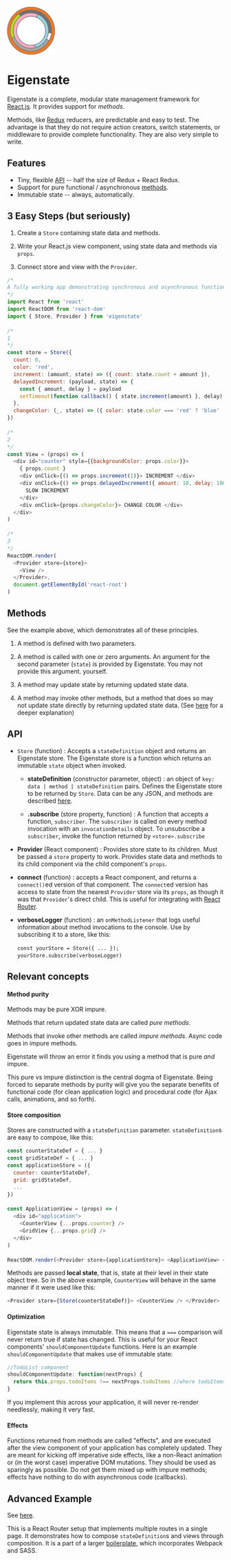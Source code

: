 ![Eigenstate](assets/logo.png)

# Eigenstate

Eigenstate is a complete, modular state management framework for [React.js](https://facebook.github.io/react/). It provides support for *methods*.

Methods, like [Redux](https://github.com/reactjs/redux) reducers, are predictable and easy to test. The advantage is that they do not require action creators, switch statements, or middleware to provide complete functionality. They are also very simple to write.

## Features

* Tiny, flexible [API](https://github.com/8balloon/eigenstate#API) -- half the size of Redux + React Redux.
* Support for pure functional / asynchronous [methods](https://github.com/8balloon/eigenstate#methods).
* Immutable state -- always, automatically.

## 3 Easy Steps (but seriously)

1. Create a `Store` containing state data and methods.

2. Write your React.js view component, using state data and methods via `props`.

3. Connect store and view with the `Provider`.

```js
/*
A fully working app demonstrating synchronous and asynchronous functionality.
*/
import React from 'react'
import ReactDOM from 'react-dom'
import { Store, Provider } from 'eigenstate'

/*
1
*/
const store = Store({
  count: 0,
  color: 'red',
  increment: (amount, state) => ({ count: state.count + amount }),
  delayedIncrement: (payload, state) => {
    const { amount, delay } = payload
    setTimeout(function callback() { state.increment(amount) }, delay)
  },
  changeColor: (_, state) => ({ color: state.color === 'red' ? 'blue' : 'red' })
})

/*
2
*/
const View = (props) => (
  <div id="counter" style={{backgroundColor: props.color}}>
    { props.count }
    <div onClick={() => props.increment(1)}> INCREMENT </div>
    <div onClick={() => props.delayedIncrement({ amount: 10, delay: 1000 })}>
      SLOW INCREMENT
    </div>
    <div onClick={props.changeColor}> CHANGE COLOR </div>
  </div>
)

/*
3
*/
ReactDOM.render(
  <Provider store={store}>
    <View />
  </Provider>,
  document.getElementById('react-root')  
)
```

## Methods

See the example above, which demonstrates all of these principles.

1. A method is defined with two parameters.

2. A method is called with one or zero arguments. An argument for the second parameter (`state`) is provided by Eigenstate. You may not provide this argument. yourself.

3. A method may update state by returning updated state data.

4. A method may invoke other methods, but a method that does so may not update state directly by returning updated state data. (See [here](https://github.com/8balloon/eigenstate#method-purity) for a deeper explanation)

## API

* `Store` (function) : Accepts a `stateDefinition` object and returns an Eigenstate store. The Eigenstate store is a function which returns an immutable `state` object when invoked.

  * **stateDefinition** (constructor parameter, object) : an object of `key: data | method | stateDefinition` pairs. Defines the Eigenstate store to be returned by `Store`. Data can be any JSON, and methods are described [here](https://github.com/8balloon/eigenstate#methods).

  * **.subscribe** (store property, function) : A function that accepts a function, `subscriber`. The `subscriber` is called on every method invocation with an `invocationDetails` object. To unsubscribe a `subscriber`, invoke the function returned by `<store>.subscribe`

* **Provider** (React component) : Provides store state to its children. Must be passed a `store` property to work. Provides state data and methods to its child component via the child component's `props`.

* **connect** (function) : accepts a React component, and returns a `connect()`ed version of that component. The `connect`ed version has access to state from the nearest `Provider` store via its `props`, as though it was that `Provider`'s direct child. This is useful for integrating with [React Router](https://github.com/ReactTraining/react-router).

* **verboseLogger** (function) : an `onMethodListener` that logs useful information about method invocations to the console. Use by subscribing it to a store, like this:

  `const yourStore = Store({ ... }); yourStore.subscribe(verboseLogger)`

## Relevant concepts

#### Method purity

Methods may be pure XOR impure.

Methods that return updated state data are called *pure methods*.

Methods that invoke other methods are called *impure methods*. Async code goes in impure methods.

Eigenstate will throw an error it finds you using a method that is pure *and* impure.

This pure vs impure distinction is the central dogma of Eigenstate. Being forced to separate methods by purity will give you the separate benefits of functional code (for clean application logic) and procedural code (for Ajax calls, animations, and so forth).

#### Store composition

Stores are constructed with a `stateDefinition` parameter. `stateDefinition`s are easy to compose, like this:

```js
const counterStateDef = { ... }
const gridStateDef = { ... }
const applicationStore = ({
  counter: counterStateDef,
  grid: gridStateDef,
  ...
})

const ApplicationView = (props) => (
  <div id="application">
    <CounterView {...props.counter} />
    <GridView {...props.grid} />
  </div>
)

ReactDOM.render(<Provider store={applicationStore}> <ApplicationView> </Provider>, ...)
```

Methods are passed **local state**, that is, state at their level in their state object tree. So in the above example, `CounterView` will behave in the same manner if it were used like this:

```js
<Provider store={Store(counterStateDef)}> <CounterView /> </Provider>
```

#### Optimization

Eigenstate state is always immutable. This means that a `===` comparison will never return true if state has changed. This is useful for your React components' `shouldComponentUpdate` functions. Here is an example `shouldComponentUpdate` that makes use of immutable state:

```js
//TodoList component
shouldComponentUpdate: function(nextProps) {
  return this.props.todoItems !== nextProps.todoItems //where todoItems is a complex data structure
}
```

If you implement this across your application, it will never re-render needlessly, making it very fast.

#### Effects

Functions returned from methods are called "effects", and are executed after the view component of your application has completely updated. They are meant for kicking off imperative side effects, like a non-React animation or (in the worst case) imperative DOM mutations. They should be used as sparingly as possible. Do not get them mixed up with impure methods; effects have nothing to do with asynchronous code (callbacks).

## Advanced Example

See [here](https://github.com/8balloon/frontend-boilerplate/tree/master/src).

This is a React Router setup that implements multiple routes in a single page. It demonstrates how to compose `stateDefinition`s and views through composition. It is a part of a larger [boilerplate](https://github.com/8balloon/frontend-boilerplate), which incorporates Webpack and SASS.
